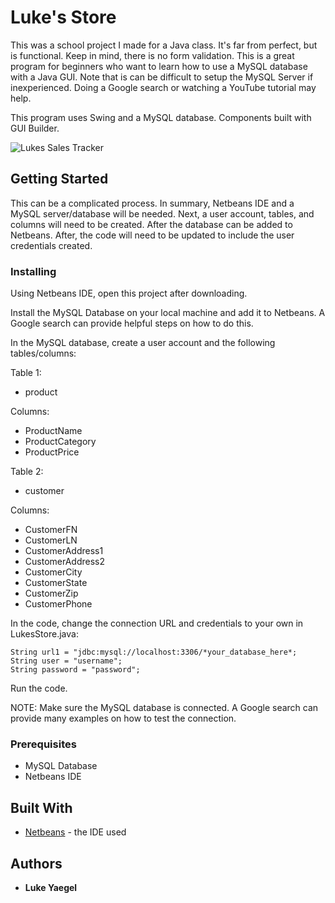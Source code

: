# Luke's Store

This was a school project I made for a Java class. It's far from perfect, but is functional. Keep in mind, there is no form validation. 
This is a great program for beginners who want to learn how to use a MySQL database with a Java GUI. Note that is can be difficult to setup the MySQL Server if inexperienced. Doing a Google search or watching a YouTube tutorial may help. 

This program uses Swing and a MySQL database. Components built with GUI Builder. 

![Lukes Sales Tracker](https://image.ibb.co/dBA8jo/lukes_store.png)

## Getting Started
This can be a complicated process. In summary, Netbeans IDE and a MySQL server/database will be needed.
Next, a user account, tables, and columns will need to be created. After the database can be added to Netbeans. 
After, the code will need to be updated to include the user credentials created. 

### Installing
Using Netbeans IDE, open this project after downloading. 

Install the MySQL Database on your local machine and add it to Netbeans. A Google search can provide helpful steps on how to do this.

In the MySQL database, create a user account and the following tables/columns:

Table 1:
* product

Columns: 
* ProductName 
* ProductCategory
* ProductPrice


Table 2: 
* customer 

Columns:
* CustomerFN
* CustomerLN
* CustomerAddress1
* CustomerAddress2
* CustomerCity
* CustomerState
* CustomerZip
* CustomerPhone

In the code, change the connection URL and credentials to your own in LukesStore.java:
```
String url1 = "jdbc:mysql://localhost:3306/*your_database_here*;
String user = "username";
String password = "password";
```
Run the code.

NOTE: Make sure the MySQL database is connected. A Google search can provide many examples on how to test the connection. 

### Prerequisites

* MySQL Database
* Netbeans IDE

## Built With

* [Netbeans](https://netbeans.org/downloads/) - the IDE used

## Authors

* **Luke Yaegel**
